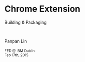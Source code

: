 
# Chrome Extension

Building & Packaging

<br/>

Panpan Lin
<br/>
<br/>
<small>FED @ IBM Dublin</small>
<br/>
<small>Feb 17th, 2015</small>
